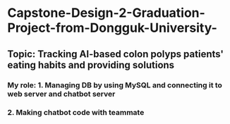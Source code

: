 # Capstone-Design-2-Graduation-Project-from-Dongguk-University-

## Topic: Tracking AI-based colon polyps patients' eating habits and providing solutions
### My role: 1. Managing DB by using MySQL and connecting it to web server and chatbot server
###          2. Making chatbot code with teammate
